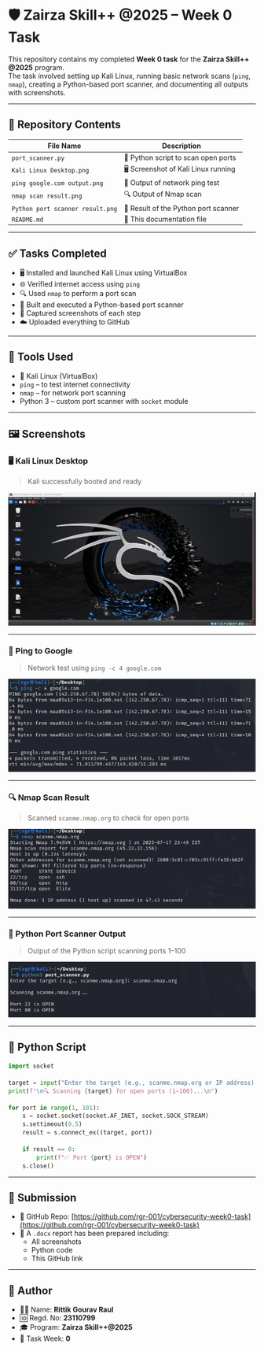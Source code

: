# 🛡️ Zairza Skill++ @2025 – Week 0 Task

This repository contains my completed **Week 0 task** for the **Zairza Skill++ @2025** program.  
The task involved setting up Kali Linux, running basic network scans (`ping`, `nmap`), creating a Python-based port scanner, and documenting all outputs with screenshots.

---

## 📁 Repository Contents

| File Name                        | Description                                   |
|----------------------------------|-----------------------------------------------|
| `port_scanner.py`               | 🐍 Python script to scan open ports            |
| `Kali Linux Desktop.png`        | 🖥️ Screenshot of Kali Linux running            |
| `ping google.com output.png`    | 📡 Output of network ping test                 |
| `nmap scan result.png`          | 🔍 Output of Nmap scan                         |
| `Python port scanner result.png`| 🐍 Result of the Python port scanner           |
| `README.md`                     | 📝 This documentation file                     |

---

## ✅ Tasks Completed

- 🖥️ Installed and launched Kali Linux using VirtualBox
- 🌐 Verified internet access using `ping`
- 🔍 Used `nmap` to perform a port scan
- 🐍 Built and executed a Python-based port scanner
- 📸 Captured screenshots of each step
- ☁️ Uploaded everything to GitHub

---

## 🧪 Tools Used

- 🐧 Kali Linux (VirtualBox)
- `ping` – to test internet connectivity
- `nmap` – for network port scanning
- Python 3 – custom port scanner with `socket` module

---

## 🖼️ Screenshots

### 🖥️ Kali Linux Desktop
> Kali successfully booted and ready

![Kali Linux Desktop](./Kali%20Linux%20Desktop.png)

---

### 📡 Ping to Google
> Network test using `ping -c 4 google.com`

![Ping Output](./ping%20google.com%20output.png)

---

### 🔍 Nmap Scan Result
> Scanned `scanme.nmap.org` to check for open ports

![Nmap Result](./nmap%20scan%20result.png)

---

### 🐍 Python Port Scanner Output
> Output of the Python script scanning ports 1–100

![Python Scanner Output](./Python%20port%20scanner%20result.png)

---

## 🐍 Python Script

```python
import socket

target = input("Enter the target (e.g., scanme.nmap.org or IP address): ")
print(f"\n🔍 Scanning {target} for open ports (1–100)...\n")

for port in range(1, 101):
    s = socket.socket(socket.AF_INET, socket.SOCK_STREAM)
    s.settimeout(0.5)
    result = s.connect_ex((target, port))
    
    if result == 0:
        print(f"✅ Port {port} is OPEN")
    s.close()
```

---

## 🔗 Submission

- 📎 GitHub Repo: [https://github.com/rgr-001/cybersecurity-week0-task](https://github.com/rgr-001/cybersecurity-week0-task)
- 📄 A `.docx` report has been prepared including:
  - All screenshots
  - Python code
  - This GitHub link

---

## 👤 Author

- 👨‍💻 Name: **Rittik Gourav Raul**  
- 🆔 Regd. No: **23110799**
- 🎓 Program: **Zairza Skill++@2025**  
- 📆 Task Week: **0**  


